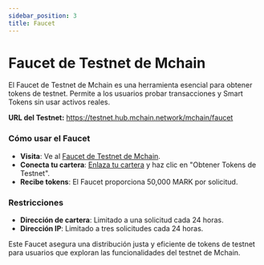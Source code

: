 ```yaml
---
sidebar_position: 3
title: Faucet
---
```


# Faucet de Testnet de Mchain

El Faucet de Testnet de Mchain es una herramienta esencial para obtener tokens de testnet. Permite a los usuarios probar transacciones y Smart Tokens sin usar activos reales.

**URL del Testnet:** https://testnet.hub.mchain.network/mchain/faucet

### Cómo usar el Faucet
- **Visita**: Ve al [Faucet de Testnet de Mchain](https://testnet.hub.mchain.network/mchain/faucet).
- **Conecta tu cartera**: [Enlaza tu cartera](/docs/learn/mchain-hub/wallet) y haz clic en "Obtener Tokens de Testnet".
- **Recibe tokens**: El Faucet proporciona 50,000 MARK por solicitud.

### Restricciones
- **Dirección de cartera**: Limitado a una solicitud cada 24 horas.
- **Dirección IP**: Limitado a tres solicitudes cada 24 horas.

Este Faucet asegura una distribución justa y eficiente de tokens de testnet para usuarios que exploran las funcionalidades del testnet de Mchain.

